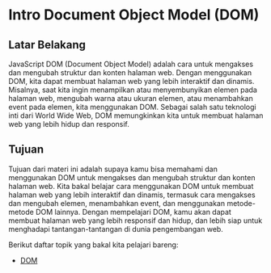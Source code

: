 # Intro Document Object Model (DOM)

## Latar Belakang

JavaScript DOM (Document Object Model) adalah cara untuk mengakses dan mengubah struktur dan konten halaman web. Dengan menggunakan DOM, kita dapat membuat halaman web yang lebih interaktif dan dinamis. Misalnya, saat kita ingin menampilkan atau menyembunyikan elemen pada halaman web, mengubah warna atau ukuran elemen, atau menambahkan event pada elemen, kita menggunakan DOM. Sebagai salah satu teknologi inti dari World Wide Web, DOM memungkinkan kita untuk membuat halaman web yang lebih hidup dan responsif.

## Tujuan

Tujuan dari materi ini adalah supaya kamu bisa memahami dan menggunakan DOM untuk mengakses dan mengubah struktur dan konten halaman web. Kita bakal belajar cara menggunakan DOM untuk membuat halaman web yang lebih interaktif dan dinamis, termasuk cara mengakses dan mengubah elemen, menambahkan event, dan menggunakan metode-metode DOM lainnya. Dengan mempelajari DOM, kamu akan dapat membuat halaman web yang lebih responsif dan hidup, dan lebih siap untuk menghadapi tantangan-tantangan di dunia pengembangan web.

Berikut daftar topik yang bakal kita pelajari bareng:

- [DOM](https://www.petanikode.com/javascript-dom/)
